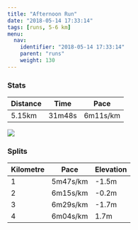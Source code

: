 ```yaml
---
title: "Afternoon Run"
date: "2018-05-14 17:33:14"
tags: [runs, 5-6 km]
menu:
  nav:
    identifier: "2018-05-14 17:33:14"
    parent: "runs"
    weight: 130
---
```


### Stats

| Distance | Time | Pace |
|----------|------|------|
|5.15km|31m48s|6m11s/km|

<img src='https://maps.googleapis.com/maps/api/staticmap?maptype=roadmap&path=enc:{wjeIpeyLiDoGlACdF|Jp@jKbCtHnK|GrIjOtG|TjGhf@q@kAz@xNWji@CaMjA{@eBki@l@fBuIii@yEeRcKqPkDa@aFcG_EePRaDeDwFtAhDWfC&key=AIzaSyAfqMeaZ1CCJFGP5cWud__oZnT_Pybg-1M&size=800x800&markers=color:yellow|label:S|53.47214,-2.26409&markers=color:green|label:F|53.47220999999999,-2.2647299999999992'>

### Splits

| Kilometre | Pace | Elevation |
|------|------|-----------|
|1|5m47s/km|-1.5m|
|2|6m15s/km|-0.2m|
|3|6m29s/km|-1.7m|
|4|6m04s/km|1.7m|
